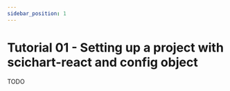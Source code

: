 ```yaml
---
sidebar_position: 1
---
```


# Tutorial 01 - Setting up a project with scichart-react and config object

TODO
